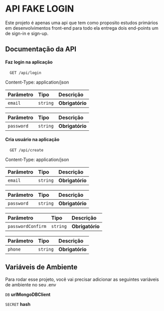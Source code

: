 # API FAKE LOGIN

Este projeto é apenas uma api que tem como proposito estudos primários em desenvolvimentos front-end para todo ela entrega dois end-points um de sign-in e sign-up.

## Documentação da API

#### Faz login na aplicação

```http
  GET /api/login
```

Content-Type: application/json

| Parâmetro | Tipo     | Descrição       |
| :-------- | :------- | :-------------- |
| `email`   | `string` | **Obrigatório** |

| Parâmetro  | Tipo     | Descrição       |
| :--------- | :------- | :-------------- |
| `password` | `string` | **Obrigatório** |

#### Cria usuário na aplicação

```http
  GET /api/create
```

Content-Type: application/json

| Parâmetro | Tipo     | Descrição       |
| :-------- | :------- | :-------------- |
| `email`   | `string` | **Obrigatório** |

| Parâmetro  | Tipo     | Descrição       |
| :--------- | :------- | :-------------- |
| `password` | `string` | **Obrigatório** |

| Parâmetro         | Tipo     | Descrição       |
| :---------------- | :------- | :-------------- |
| `passwordConfirm` | `string` | **Obrigatório** |

| Parâmetro | Tipo     | Descrição       |
| :-------- | :------- | :-------------- |
| `phone`   | `string` | **Obrigatório** |

## Variáveis de Ambiente

Para rodar esse projeto, você vai precisar adicionar as seguintes variáveis de ambiente no seu .env

`DB` **urlMongoDBClient**

`SECRET` **hash**
